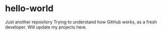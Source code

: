 # hello-world
Just another repository
Trying to understand how GitHub works, as a fresh developer. Will update my projects here.

